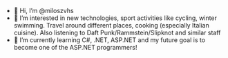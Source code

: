 - 👋 Hi, I’m @miloszvhs
- 👀 I’m interested in new technologies, sport activities like cycling, winter swimming. Travel around different places, cooking (especially Italian cuisine). Also listening to Daft Punk/Rammstein/Slipknot and similar staff
- 🌱 I’m currently learning C#, .NET, ASP.NET and my future goal is to become one of the ASP.NET programmers!

<!---
miloszvhs/miloszvhs is a ✨ special ✨ repository because its `README.md` (this file) appears on your GitHub profile.
You can click the Preview link to take a look at your changes.
--->
